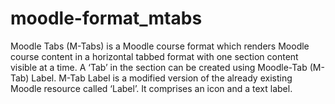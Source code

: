moodle-format_mtabs
==========================

Moodle Tabs (M-Tabs) is a Moodle course format which renders Moodle course content in a   horizontal tabbed format with one section content visible at a time. A ‘Tab’ in the section can   be created using Moodle-Tab (M-Tab) Label. M-Tab Label is a modified version of the   already existing Moodle resource called ‘Label’. It comprises an icon and a text label.
